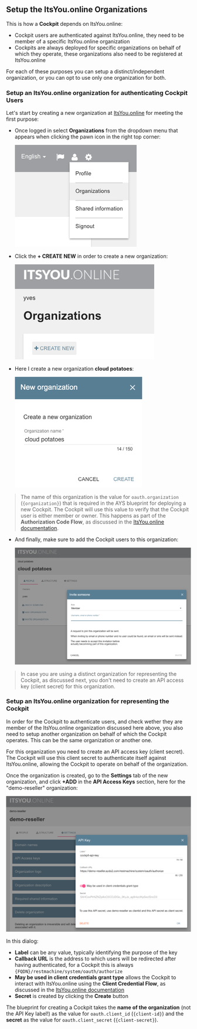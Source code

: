 ## Setup the ItsYou.online Organizations

This is how a **Cockpit** depends on ItsYou.online:

- Cockpit users are authenticated against ItsYou.online, they need to be member of a specific ItsYou.online organization
- Cockpits are always deployed for specific organizations on behalf of which they operate, these organizations also need to be registered at ItsYou.online

For each of these purposes you can setup a distinct/independent organization, or you can opt to use only one organization for both.


### Setup an ItsYou.online organization for authenticating Cockpit Users

Let's start by creating a new organization at [ItsYou.online](http://www.itsyou.online) for meeting the first purpose:

- Once logged in select **Organizations** from the dropdown menu that appears when clicking the pawn icon in the right top corner:

  ![](pawn-menu.png)

- Click the **+ CREATE NEW** in order to create a new organization:

  ![](create-new-organization.png)

- Here I create a new organization **cloud potatoes**:

  ![](cloud-potatoes.png)

> The name of this organization is the value for `oauth.organization` (`{organization}`) that is required in the AYS blueprint for deploying a new Cockpit. The Cockpit will use this value to verify that the Cockpit user is either member or owner. This happens as part of the  **Authorization Code Flow**, as discussed in the [ItsYou.online documentation](https://gig.gitbooks.io/itsyouonline/content/oauth2/oauth2.html).

- And finally, make sure to add the Cockpit users to this organization:

  ![](invite-someone.png)


> In case you are using a distinct organization for representing the Cockpit, as discussed next, you don't need to create an API access key (client secret) for this organization.


### Setup an ItsYou.online organization for representing the Cockpit

In order for the Cockpit to authenticate users, and check wether they are member of the ItsYou.online organization discussed here above, you also need to setup another organization on behalf of which the Cockpit operates. This can be the same organization or another one.

For this organization you need to create an API access key (client secret). The Cockpit will use this client secret to authenticate itself against ItsYou.online, allowing the Cockpit to operate on behalf of the organization.

Once the organization is created, go to the **Settings** tab of the new organization, and click **+ADD** in the **API Access Keys** section, here for the "demo-reseller" organization:

![](api-key.png)

In this dialog:

- **Label** can be any value, typically identifying the purpose of the key
- **Callback URL** is the address to which users will be redirected after having authenticated, for a Cockpit this is always `{FQDN}/restmachine/system/oauth/authorize`
- **May be used in client credentials grant type** allows the Cockpit to interact with ItsYou.online using the **Client Credential Flow**, as discussed in the [ItsYou.online documentation](https://gig.gitbooks.io/itsyouonline/content/oauth2/oauth2.html)
- **Secret** is created by clicking the **Create** button


The blueprint for creating a Cockpit takes the **name of the organization** (not the API Key label!) as the value for `oauth.client_id` (`{client-id}`) and the **secret** as the value for `oauth.client_secret` (`{client-secret}`).
